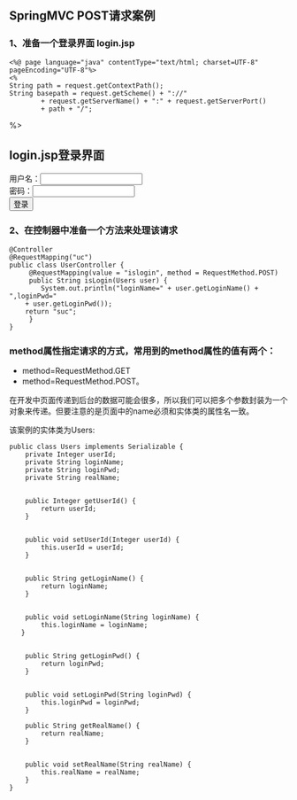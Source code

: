 ## SpringMVC POST请求案例  

### 1、准备一个登录界面 login.jsp  
    <%@ page language="java" contentType="text/html; charset=UTF-8"
	pageEncoding="UTF-8"%>
    <%
	String path = request.getContextPath();
	String basepath = request.getScheme() + "://"
			+ request.getServerName() + ":" + request.getServerPort()
			+ path + "/";
%>
    <!DOCTYPE html PUBLIC "-//W3C//DTD HTML 4.01 Transitional//EN" "http://www.w3.org/TR/html4/loose.dtd">
    <html>
    <head>
    <base href="<%=basepath%>" />
    <meta http-equiv="Content-Type" content="text/html; charset=UTF-8">
    <title></title>
    </head>
    <body>
	    <h2>login.jsp登录界面</h2>
	    <form action="uc/islogin" method="post">
		用户名：<input type="text" name="loginName"><br /> 
		密码：<input type="text" name="loginPwd"><br /> 
		<input type="submit" value="登录" />
    	</form>
    </body>
    </html>

### 2、在控制器中准备一个方法来处理该请求  
    @Controller
    @RequestMapping("uc")
    public class UserController {
	     @RequestMapping(value = "islogin", method = RequestMethod.POST)
	     public String isLogin(Users user) {
		    System.out.println("loginName=" + user.getLoginName() + ",loginPwd="
		+ user.getLoginPwd());
	   	return "suc";
	     }	
    }

### method属性指定请求的方式，常用到的method属性的值有两个：  
  - method=RequestMethod.GET  
  - method=RequestMethod.POST。

在开发中页面传递到后台的数据可能会很多，所以我们可以把多个参数封装为一个对象来传递。但要注意的是页面中的name必须和实体类的属性名一致。  

该案例的实体类为Users:    

    public class Users implements Serializable {
	    private Integer userId;
	    private String loginName;
	    private String loginPwd;
	    private String realName;


	    public Integer getUserId() {
	    	return userId;
	    }


	    public void setUserId(Integer userId) {
		    this.userId = userId;
	    }


	    public String getLoginName() {
		    return loginName;
	    }


	    public void setLoginName(String loginName) {
		    this.loginName = loginName;
	   }


	    public String getLoginPwd() {
		    return loginPwd;
	    }


	    public void setLoginPwd(String loginPwd) {
		    this.loginPwd = loginPwd;
	    }

	    public String getRealName() {
		    return realName;
	    }


	    public void setRealName(String realName) {
		    this.realName = realName;
	    }
    }


